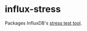 influx-stress
=============

Packages InfluxDB's [stress test tool][1].

[1]: https://github.com/influxdata/influx-stress
